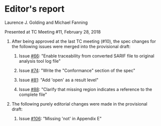 # Editor's report

Laurence J. Golding and Michael Fanning

Presented at TC Meeting #11, February 28, 2018

1. After being approved at the last TC meeting (#10), the spec changes for the following issues were merged into the provisional draft:

    1. Issue [#66](https://github.com/oasis-tcs/sarif-spec/issues/66): "Enable traceability from converted SARIF file to original analysis tool log file"

    2. Issue [#74](https://github.com/oasis-tcs/sarif-spec/issues/74): "Write the "Conformance" section of the spec"

    3. Issue [#81](https://github.com/oasis-tcs/sarif-spec/issues/81): "Add 'open' as a result level"

    4. Issue [#88](https://github.com/oasis-tcs/sarif-spec/issues/88): "Clarify that missing region indicates a reference to the complete file"

2. The following purely editorial changes were made in the provisional draft:

    1. Issue [#106](https://github.com/oasis-tcs/sarif-spec/issues/106): "Missing 'not' in Appendix E"